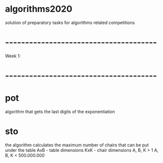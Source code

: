 # algorithms2020
solution of preparatory tasks for algorithms related competitions
# --------------------------------------
Week 1:
# --------------------------------------
# pot
algorithm that gets the last digits of the exponentiation
# sto
the algorithm calculates the maximum number of chairs that can be put under the table
AxB - table dimensions
KxK - chair dimensions
A, B, K > 1 
A, B, K < 500.000.000
